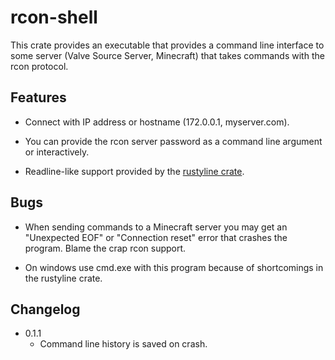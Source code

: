 # rcon-shell

This crate provides an executable that provides a command line interface to some server (Valve Source Server, Minecraft) that takes commands with the rcon protocol.


## Features

  - Connect with IP address or hostname (172.0.0.1, myserver.com).

  - You can provide the rcon server password as a command line argument or interactively.

  - Readline-like support provided by the [rustyline crate](https://github.com/kkawakam/rustyline).


## Bugs

  - When sending commands to a Minecraft server you may get an "Unexpected EOF" or "Connection reset" error that crashes the program. Blame the crap rcon support.

  - On windows use cmd.exe with this program because of shortcomings in the rustyline crate.

## Changelog
  - 0.1.1
    - Command line history is saved on crash.
